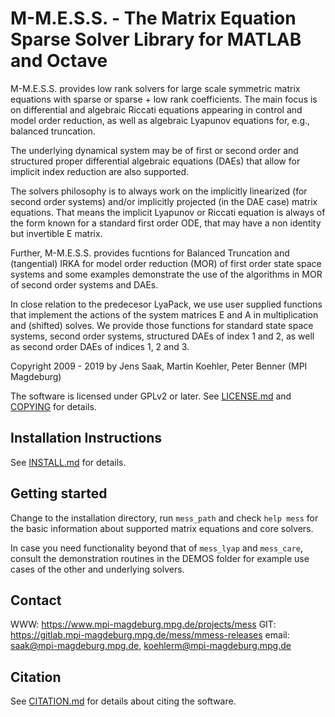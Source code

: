 M-M.E.S.S. - The Matrix Equation Sparse Solver Library for MATLAB and Octave
============================================================================

M-M.E.S.S. provides low rank solvers for large scale symmetric matrix
equations with sparse or sparse + low rank coefficients. The main
focus is on differential and algebraic Riccati equations appearing in
control and model order reduction, as well as algebraic Lyapunov
equations for, e.g., balanced truncation.

The underlying dynamical system may be of first or second order and
structured proper differential algebraic equations (DAEs) that allow
for implicit index reduction are also supported.

The solvers philosophy is to always work on the implicitly linearized
(for second order systems) and/or implicitly projected (in the DAE case)
matrix equations. That means the implicit Lyapunov or Riccati equation
is always of the form known for a standard first order ODE, that may
have a non identity but invertible E matrix.

Further, M-M.E.S.S. provides fucntions for Balanced Truncation and
(tangential) IRKA for model order reduction (MOR) of first order state
space systems and some examples demonstrate the use of the algorithms
in MOR of second order systems and DAEs.

In close relation to the predecesor LyaPack, we use user supplied
functions that implement the actions of the system matrices E and A in
multiplication and (shifted) solves. We provide those functions for
standard state space systems, second order systems, structured DAEs of
index 1 and 2, as well as second order DAEs of indices 1, 2 and 3.

Copyright 2009 - 2019 
 by Jens Saak, Martin Koehler, Peter Benner (MPI Magdeburg)

The software is licensed under GPLv2 or later. See [LICENSE.md](LICENSE.md) 
and [COPYING](COPYING) for details.


## Installation Instructions

See [INSTALL.md](INSTALL.md) for details. 

## Getting started

Change to the installation directory, run `mess_path` and check `help mess`
for the basic information about supported matrix equations and core solvers.

In case you need functionality beyond that of `mess_lyap` and `mess_care`, 
consult the  demonstration routines in the DEMOS folder for example use 
cases of the other and underlying solvers. 

## Contact 

WWW: https://www.mpi-magdeburg.mpg.de/projects/mess
GIT: https://gitlab.mpi-magdeburg.mpg.de/mess/mmess-releases
email: saak@mpi-magdeburg.mpg.de, koehlerm@mpi-magdeburg.mpg.de

## Citation

See [CITATION.md](CITATION.md) for details about citing the software.
